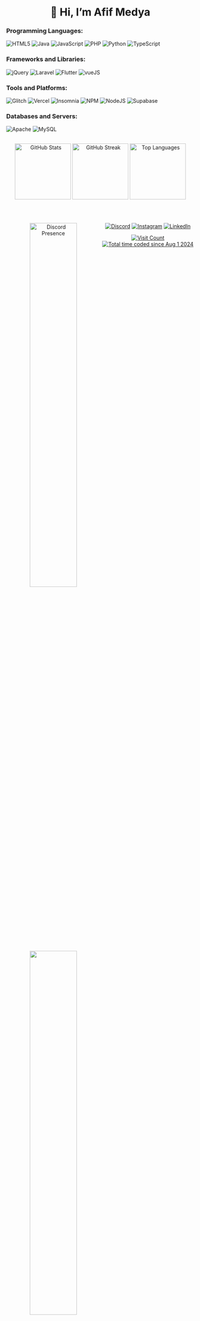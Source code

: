 <h1 align="center">👋 Hi, I’m Afif Medya</h1>




### Programming Languages:
<p>
    <img src="https://img.shields.io/badge/html5-%23E34F26.svg?style=for-the-badge&logo=html5&logoColor=white" alt="HTML5">
    <img src="https://img.shields.io/badge/java-%23ED8B00.svg?style=for-the-badge&logo=openjdk&logoColor=white" alt="Java">
    <img src="https://img.shields.io/badge/javascript-%23323330.svg?style=for-the-badge&logo=javascript&logoColor=%23F7DF1E" alt="JavaScript">
    <img src="https://img.shields.io/badge/php-%23777BB4.svg?style=for-the-badge&logo=php&logoColor=white" alt="PHP">
    <img src="https://img.shields.io/badge/python-3670A0?style=for-the-badge&logo=python&logoColor=ffdd54" alt="Python">
    <img src="https://img.shields.io/badge/typescript-%23007ACC.svg?style=for-the-badge&logo=typescript&logoColor=white" alt="TypeScript">
</p>

### Frameworks and Libraries:
<p>
    <img src="https://img.shields.io/badge/jquery-%230769AD.svg?style=for-the-badge&logo=jquery&logoColor=white" alt="jQuery">
    <img src="https://img.shields.io/badge/laravel-%23FF2D20.svg?style=for-the-badge&logo=laravel&logoColor=white" alt="Laravel">
    <img src="https://img.shields.io/badge/Flutter-%2302569B.svg?style=for-the-badge&logo=flutter&logoColor=white" alt="Flutter">
    <img src="https://img.shields.io/badge/vue.js-%2335495e.svg?style=for-the-badge&logo=vuedotjs&logoColor=%234FC08D" alt="vueJS">
</p>

### Tools and Platforms:
<p>
    <img src="https://img.shields.io/badge/glitch-%233333FF.svg?style=for-the-badge&logo=glitch&logoColor=white" alt="Glitch">
    <img src="https://img.shields.io/badge/vercel-%23000000.svg?style=for-the-badge&logo=vercel&logoColor=white" alt="Vercel">
    <img src="https://img.shields.io/badge/Insomnia-black?style=for-the-badge&logo=insomnia&logoColor=5849BE" alt="Insomnia">
    <img src="https://img.shields.io/badge/NPM-%23CB3837.svg?style=for-the-badge&logo=npm&logoColor=white" alt="NPM">
    <img src="https://img.shields.io/badge/node.js-6DA55F?style=for-the-badge&logo=node.js&logoColor=white" alt="NodeJS">
    <img src="https://img.shields.io/badge/Supabase-3ECF8E?style=for-the-badge&logo=supabase&logoColor=white" alt="Supabase">
</p>

### Databases and Servers:
<p>
    <img src="https://img.shields.io/badge/apache-%23D42029.svg?style=for-the-badge&logo=apache&logoColor=white" alt="Apache">
    <img src="https://img.shields.io/badge/mysql-4479A1.svg?style=for-the-badge&logo=mysql&logoColor=white" alt="MySQL">
</p>

## 
<p align="center">
    <img src="https://github-readme-stats.vercel.app/api?username=ItzApipAjalah&theme=dracula&hide_border=true&include_all_commits=false&count_private=false" height="150" alt="GitHub Stats">
    <img src="https://github-readme-streak-stats.herokuapp.com/?user=ItzApipAjalah&theme=dracula&hide_border=true" height="150" alt="GitHub Streak">
    <img src="https://github-readme-stats.vercel.app/api/top-langs/?username=ItzApipAjalah&theme=dracula&hide_border=true&include_all_commits=false&count_private=false&layout=compact" height="150" alt="Top Languages">
</p>

<br>

## 
<p align="center">
    <a href="https://discord.com/users/481734993622728715"><img width="50%" align="left" src="https://lanyard.cnrad.dev/api/481734993622728715?bg=1f1f1f&borderRadius=5px" alt="Discord Presence"></a>
    <img width="50%" align="left" src="https://github-readme-stats.vercel.app/api/wakatime?username=AMWP&border_radius=5px&theme=dark&bg_color=1f1f1f&border_color=1f1f1f&icon_color=58a6ff&show_icons=true&disable_animations=true&custom_title=Playtime%20Stats">
</p>
<p align="center">
            <a href="https://discord.com/users/481734993622728715"><img src="https://img.shields.io/badge/Discord-%237289DA.svg?style=for-the-badge&logo=discord&logoColor=white" alt="Discord"></a>
    <a href="https://instagram.com/apip01____"><img src="https://img.shields.io/badge/Instagram-%23E4405F.svg?style=for-the-badge&logo=instagram&logoColor=white" alt="Instagram"></a>
    <a href="https://linkedin.com/in/afif-medya-5ba201267"><img src="https://img.shields.io/badge/LinkedIn-%230077B5.svg?style=for-the-badge&logo=linkedin&logoColor=white" alt="LinkedIn"></a>
</p>
<p align="center">
    <a href="https://visitcount.itsvg.in"><img src="https://visitcount.itsvg.in/api?id=ItzApipAjalah&icon=0&color=6" alt="Visit Count"></a>
<a href="https://wakatime.com/@97589a96-d2aa-4856-8089-c8bbfd80be0e"><img src="https://wakatime.com/badge/user/97589a96-d2aa-4856-8089-c8bbfd80be0e.svg" alt="Total time coded since Aug 1 2024" /></a>
</p>
<!-- Proudly created with GPRM ( https://gprm.itsvg.in ) -->
